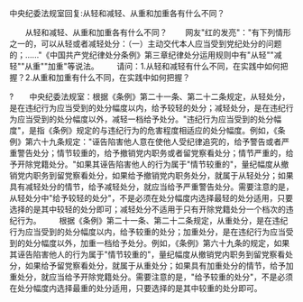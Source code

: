中央纪委法规室回复:从轻和减轻、从重和加重各有什么不同？










　　从轻和减轻、从重和加重各有什么不同？
　　网友"红的发亮"："有下列情形之一的，可以从轻或者减轻处分：（一）主动交代本人应当受到党纪处分的问题的；......"《中国共产党纪律处分条例》第三章纪律处分运用规则中有"从轻""减轻""从重""加重"等说法。
　　请问：1.从轻和减轻有什么不同，在实践中如何把握？2.从重和加重有什么不同，在实践中如何把握？

?　　中央纪委法规室：根据《条例》第二十一条、第二十二条规定，从轻处分，是在违纪行为应当受到的处分幅度以内，给予较轻的处分；减轻处分，是在违纪行为应当受到的处分幅度以外，减轻一档给予处分。"违纪行为应当受到的处分幅度"，是指《条例》规定的与违纪行为的危害程度相适应的处分幅度。例如，《条例》第六十九条规定："诬告陷害他人意在使他人受纪律追究的，给予警告或者严重警告处分；情节较重的，给予撤销党内职务或者留党察看处分；情节严重的，给予开除党籍处分。"如果其诬告陷害他人的行为属于"情节较重的"，量纪幅度从撤销党内职务到留党察看处分，如果给予撤销党内职务处分，就属于从轻处分；如果具有减轻处分的情节，给予减轻处分，就应当给予严重警告处分。需要注意的是，从轻处分中"给予较轻的处分"，不是必须在处分幅度内选择最轻的处分适用，只要选择的是其中较轻的处分即可；减轻处分不适用于只有开除党籍处分一个档次的违纪行为。
　　根据《条例》第二十一条、第二十二条规定，从重处分，是在违纪行为应当受到的处分幅度以内，给予较重的处分；加重处分，是在违纪行为应当受到的处分幅度以外，加重一档给予处分。例如，《条例》第六十九条的规定，如果其诬告陷害他人的行为属于"情节较重的"，量纪幅度从撤销党内职务到留党察看处分，如果给予留党察看处分，就属于从重处分；如果具有加重处分的情节，给予加重处分，就应当给予开除党籍处分。需要注意的是，"给予较重的处分"，不是必须在处分幅度内选择最重的处分适用，只要选择的是其中较重的处分即可。

